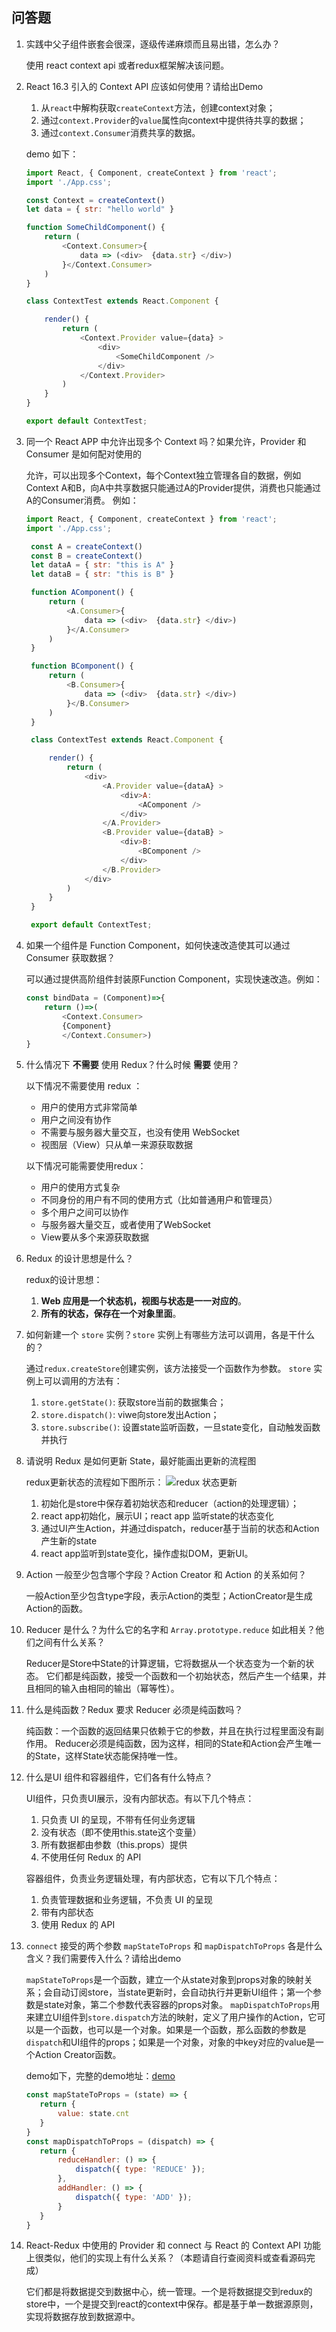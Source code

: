 ## 问答题

1. 实践中父子组件嵌套会很深，逐级传递麻烦而且易出错，怎么办？

	使用 react context api 或者redux框架解决该问题。
	
2. React 16.3 引入的 Context API 应该如何使用？请给出Demo

	1. 从`react`中解构获取`createContext`方法，创建context对象；
	2. 通过`context.Provider`的`value`属性向context中提供待共享的数据；
	3. 通过`context.Consumer`消费共享的数据。

	demo 如下：
	
	```javascript
	import React, { Component, createContext } from 'react';
	import './App.css';

	const Context = createContext()
	let data = { str: "hello world" }

	function SomeChildComponent() {
		return (
			<Context.Consumer>{
				data => (<div>  {data.str} </div>)
			}</Context.Consumer>
		)
	}
    
	class ContextTest extends React.Component {

		render() {
			return (
				<Context.Provider value={data} >
					<div>
						<SomeChildComponent />
					</div>
				</Context.Provider>
			)
		}
	}

	export default ContextTest;
	```

3. 同一个 React APP 中允许出现多个 Context 吗？如果允许，Provider 和 Consumer 是如何配对使用的
   
   允许，可以出现多个Context，每个Context独立管理各自的数据，例如Context A和B，向A中共享数据只能通过A的Provider提供，消费也只能通过A的Consumer消费。
   例如：
   
   ```javascript
   import React, { Component, createContext } from 'react';
   import './App.css';

	const A = createContext()
	const B = createContext()
	let dataA = { str: "this is A" }
	let dataB = { str: "this is B" }

	function AComponent() {
		return (
			<A.Consumer>{
				data => (<div>  {data.str} </div>)
			}</A.Consumer>
		)
	}

	function BComponent() {
		return (
			<B.Consumer>{
				data => (<div>  {data.str} </div>)
			}</B.Consumer>
		)
	}

	class ContextTest extends React.Component {

		render() {
			return (
				<div>
					<A.Provider value={dataA} >
						<div>A:
							<AComponent />
						</div>
					</A.Provider>
					<B.Provider value={dataB} >
						<div>B: 
							<BComponent />
						</div>
					</B.Provider>
				</div>
			)
		}
	}

	export default ContextTest;
   ```

4. 如果一个组件是 Function Component，如何快速改造使其可以通过 Consumer 获取数据？

	可以通过提供高阶组件封装原Function Component，实现快速改造。例如：
	```javascript
	const bindData = (Component)=>{
		return ()=>(
			<Context.Consumer>
			{Component}
			</Context.Consumer>)
	}
	```

5. 什么情况下 **不需要** 使用 Redux？什么时候 **需要** 使用？

	以下情况不需要使用 redux ：
	
	- 用户的使用方式非常简单
	- 用户之间没有协作
	- 不需要与服务器大量交互，也没有使用 WebSocket
	- 视图层（View）只从单一来源获取数据
	
	以下情况可能需要使用redux：
	
	- 用户的使用方式复杂
	- 不同身份的用户有不同的使用方式（比如普通用户和管理员）
	- 多个用户之间可以协作
	- 与服务器大量交互，或者使用了WebSocket
	- View要从多个来源获取数据
	
6. Redux 的设计思想是什么？

	redux的设计思想：
	
	1. **Web 应用是一个状态机，视图与状态是一一对应的**。
	2. **所有的状态，保存在一个对象里面**。

7. 如何新建一个 `store` 实例？`store` 实例上有哪些方法可以调用，各是干什么的？

	通过`redux.createStore`创建实例，该方法接受一个函数作为参数。
	`store` 实例上可以调用的方法有：
	
	1. `store.getState()`: 获取store当前的数据集合；
	2. `store.dispatch()`: viwe向store发出Action；
	3. `store.subscribe()`: 设置state监听函数，一旦state变化，自动触发函数并执行

8. 请说明 Redux 是如何更新 State，最好能画出更新的流程图

	redux更新状态的流程如下图所示：
	![redux 状态更新](./redux状态更新.png "redux状态更新")
	
	1. 初始化是store中保存着初始状态和reducer（action的处理逻辑）；
	2. react app初始化，展示UI；react app 监听state的状态变化
	3. 通过UI产生Action，并通过dispatch，reducer基于当前的状态和Action产生新的state
	4. react app监听到state变化，操作虚拟DOM，更新UI。

9. Action 一般至少包含哪个字段？Action Creator 和 Action 的关系如何？

	一般Action至少包含type字段，表示Action的类型；ActionCreator是生成Action的函数。

10. Reducer 是什么？为什么它的名字和 `Array.prototype.reduce` 如此相关？他们之间有什么关系？

	Reducer是Store中State的计算逻辑，它将数据从一个状态变为一个新的状态。
	它们都是纯函数，接受一个函数和一个初始状态，然后产生一个结果，并且相同的输入由相同的输出（幂等性）。

11. 什么是纯函数？Redux 要求 Reducer 必须是纯函数吗？

	纯函数：一个函数的返回结果只依赖于它的参数，并且在执行过程里面没有副作用。
	Reducer必须是纯函数，因为这样，相同的State和Action会产生唯一的State，这样State状态能保持唯一性。

12. 什么是UI 组件和容器组件，它们各有什么特点？

	UI组件，只负责UI展示，没有内部状态。有以下几个特点：
	
	1. 只负责 UI 的呈现，不带有任何业务逻辑
	2. 没有状态（即不使用this.state这个变量）
	3. 所有数据都由参数（this.props）提供
	4. 不使用任何 Redux 的 API
	
	容器组件，负责业务逻辑处理，有内部状态，它有以下几个特点：
	
	1. 负责管理数据和业务逻辑，不负责 UI 的呈现
	2. 带有内部状态
	3. 使用 Redux 的 API

13. `connect` 接受的两个参数 `mapStateToProps` 和 `mapDispatchToProps` 各是什么含义？我们需要传入什么？请给出demo

	 `mapStateToProps`是一个函数，建立一个从state对象到props对象的映射关系；会自动订阅store，当state更新时，会自动执行并更新UI组件；第一个参数是state对象，第二个参数代表容器的props对象。
	 `mapDispatchToProps`用来建立UI组件到`store.dispatch`方法的映射，定义了用户操作的Action，它可以是一个函数，也可以是一个对象。如果是一个函数，那么函数的参数是`dispatch`和UI组件的props；如果是一个对象，对象的中key对应的value是一个Action Creator函数。
	 
	 demo如下，完整的demo地址：[demo](https://codesandbox.io/s/r0jxr275no "demo")
	 
	 ```javascript
	 const mapStateToProps = (state) => {
		return {
			value: state.cnt
		}
	}
	const mapDispatchToProps = (dispatch) => {
		return {
			reduceHandler: () => {
				dispatch({ type: 'REDUCE' });
			},
			addHandler: () => {
				dispatch({ type: 'ADD' });
			}
		}
	}
	 ```

14. React-Redux 中使用的 Provider 和 connect 与 React 的 Context API 功能上很类似，他们的实现上有什么关系？（本题请自行查阅资料或查看源码完成）

	它们都是将数据提交到数据中心，统一管理。一个是将数据提交到redux的store中，一个是提交到react的context中保存。都是基于单一数据源原则，实现将数据存放到数据源中。
